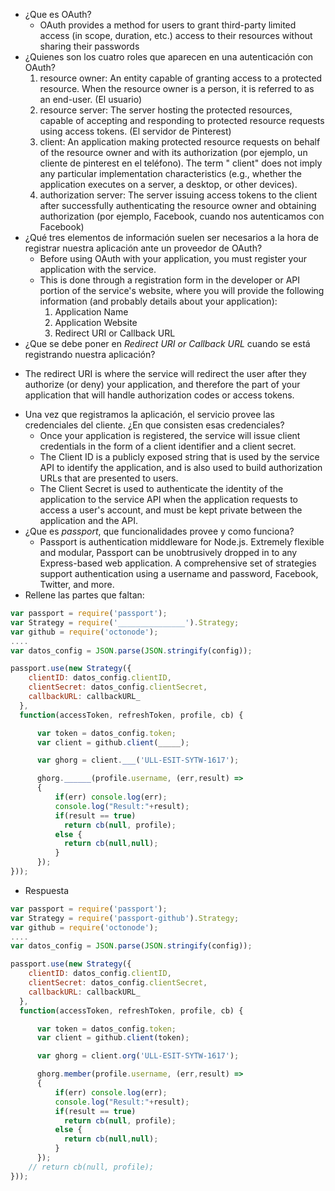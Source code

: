* ¿Que es OAuth?
  - OAuth provides a method for users to grant third-party limited access (in scope, duration, etc.) access to their resources without sharing their passwords
* ¿Quienes son los cuatro roles que aparecen en una autenticación con OAuth?
  1. resource owner: An entity capable of granting access to a protected resource. When the resource owner is a person, it is referred to as an end-user. (El usuario)
  2. resource server: The server hosting the protected resources, capable of accepting and responding to protected resource requests using access tokens. (El servidor de Pinterest)
  3. client: An application making protected resource requests on behalf of the resource owner and with its authorization (por ejemplo, un cliente de pinterest en el teléfono). The term " client" does not imply any particular implementation characteristics (e.g., whether the application executes on a server, a desktop, or other devices).
  4. authorization server: The server issuing access tokens to the client after successfully authenticating the resource owner and obtaining authorization (por ejemplo, Facebook, cuando nos autenticamos con Facebook)
* ¿Qué tres elementos de información suelen ser necesarios a la hora de registrar nuestra aplicación ante un proveedor de  OAuth?
  - Before using OAuth with your application, you must register your application with the service.
  - This is done through a registration form in the developer or API portion of the service's website, where you will provide the following information (and probably details about your application):
    1. Application Name
    2. Application Website
    3. Redirect URI or Callback URL
*  ¿Que se debe poner en *Redirect URI or Callback URL* cuando se está registrando nuestra aplicación?
  - The redirect URI is where the service will redirect the user after they authorize (or deny) your application, and therefore the part of your application that will handle authorization codes or access tokens.
* Una vez que registramos la aplicación, el servicio provee las credenciales del cliente. ¿En que consisten esas credenciales?
  - Once your application is registered, the service will issue client credentials in the form of a client identifier and a client secret.
  - The Client ID is a publicly exposed string that is used by the service API to identify the application, and is also used to build authorization URLs that are presented to users.
  - The Client Secret is used to authenticate the identity of the application to the service API when the application requests to access a user's account, and must be kept private between the application and the API.
* ¿Que es *passport*, que funcionalidades provee  y como funciona?
  - Passport is authentication middleware for Node.js. Extremely flexible and modular, Passport can be unobtrusively dropped in to any Express-based web application. A comprehensive set of strategies support authentication using a username and password, Facebook, Twitter, and more.
*  Rellene las partes que faltan:

  ```javascript
  var passport = require('passport');
  var Strategy = require('_______________').Strategy;
  var github = require('octonode');
  ....
  var datos_config = JSON.parse(JSON.stringify(config));

  passport.use(new Strategy({
      clientID: datos_config.clientID,
      clientSecret: datos_config.clientSecret,
      callbackURL: callbackURL_
    },
    function(accessToken, refreshToken, profile, cb) {

        var token = datos_config.token;
        var client = github.client(_____);

        var ghorg = client.___('ULL-ESIT-SYTW-1617');

        ghorg.______(profile.username, (err,result) =>
        {
            if(err) console.log(err);
            console.log("Result:"+result);
            if(result == true)
              return cb(null, profile);
            else {
              return cb(null,null);
            }
        });
  }));
  ```
  - Respuesta
  ```javascript
  var passport = require('passport');
  var Strategy = require('passport-github').Strategy;
  var github = require('octonode');
  ....
  var datos_config = JSON.parse(JSON.stringify(config));

  passport.use(new Strategy({
      clientID: datos_config.clientID,
      clientSecret: datos_config.clientSecret,
      callbackURL: callbackURL_
    },
    function(accessToken, refreshToken, profile, cb) {

        var token = datos_config.token;
        var client = github.client(token);

        var ghorg = client.org('ULL-ESIT-SYTW-1617');

        ghorg.member(profile.username, (err,result) =>
        {
            if(err) console.log(err);
            console.log("Result:"+result);
            if(result == true)
              return cb(null, profile);
            else {
              return cb(null,null);
            }
        });
      // return cb(null, profile);
  }));
  ```
